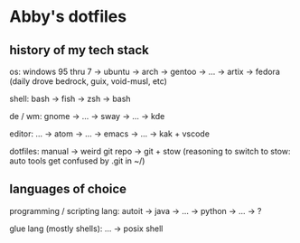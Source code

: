 # Abby's dotfiles

## history of my tech stack

os:
windows 95 thru 7 -> ubuntu -> arch -> gentoo -> … -> artix -> fedora
(daily drove bedrock, guix, void-musl, etc)

shell:
bash -> fish -> zsh -> bash

de / wm:
gnome -> … -> sway -> … -> kde

editor:
… -> atom -> … -> emacs -> … -> kak + vscode

dotfiles:
manual -> weird git repo -> git + stow
(reasoning to switch to stow: auto tools get confused by .git in ~/)

## languages of choice

programming / scripting lang:
autoit -> java -> … -> python -> … -> ?

glue lang (mostly shells):
… -> posix shell
